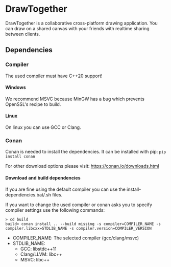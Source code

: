 # DrawTogether

DrawTogether is a collaborative cross-platform  drawing application.
You can draw on a shared canvas with your friends with realtime sharing between clients.

## Dependencies

### Compiler
The used compiler must have C++20 support!

#### Windows
We recommend MSVC because MinGW has a bug which prevents OpenSSL's recipe to build.

#### Linux
On linux you can use GCC or Clang.

### Conan
Conan is needed to install the dependencies. It can be installed with pip: ``pip install conan``

For other download options please visit: https://conan.io/downloads.html

#### Download and build dependencies
If you are fine using the default compiler you can use the install-dependencies.bat/.sh files.

If you want to change the used compiler or conan asks you to specify compiler settings use the following commands:

    > cd build
    build> conan install .. --build missing -s compiler=COMPILER_NAME -s compiler.libcxx=STDLIB_NAME -s compiler.version=COMPILER_VERSION

- COMPILER_NAME: The selected compiler (gcc/clang/msvc)
- STDLIB_NAME:
    - GCC: libstdc++11
    - Clang/LLVM: libc++
    - MSVC: libc++

